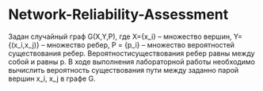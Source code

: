 # Network-Reliability-Assessment

Задан случайный граф G(X,Y,P), где X={x_i} – множество вершин, Y={(x_i,x_j)} – множество ребер, P = {p_i} – множество вероятностей существования ребер. Вероятностисуществования ребер равны между собой и равны р.
В ходе выполнения лабораторной работы необходимо вычислить вероятность существования пути между заданно парой вершин x_i, x_j в графе G.

